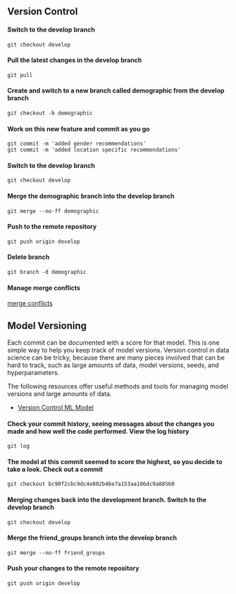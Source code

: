 ## Version Control

#### Switch to the develop branch

`git checkout develop`

#### Pull the latest changes in the develop branch

`git pull`

#### Create and switch to a new branch called demographic from the develop branch

`git checkout -b demographic`

#### Work on this new feature and commit as you go

`git commit -m 'added gender recommendations'`  
`git commit -m 'added location specific recommendations'`

#### Switch to the develop branch

`git checkout develop`

#### Merge the demographic branch into the develop branch

`git merge --no-ff demographic`

#### Push to the remote repository

`git push origin develop`

#### Delete branch

`git branch -d demographic`

####  Manage merge conflicts

[merge conflicts](https://docs.github.com/en/github/collaborating-with-issues-and-pull-requests/about-merge-conflicts)

## Model Versioning

Each commit can be documented with a score for that model. This is one simple way to help you keep track of model versions. Version control in data science can be tricky, because there are many pieces involved that can be hard to track, such as large amounts of data, model versions, seeds, and hyperparameters.

The following resources offer useful methods and tools for managing model versions and large amounts of data. 

-   [Version Control ML Model](https://towardsdatascience.com/version-control-ml-model-4adb2db5f87c)

#### Check your commit history, seeing messages about the changes you made and how well the code performed. View the log history

`git log`

#### The model at this commit seemed to score the highest, so you decide to take a look. Check out a commit

`git checkout bc90f2cbc9dc4e802b46e7a153aa106dc9a88560`

#### Merging  changes back into the development branch. Switch to the develop branch

`git checkout develop`

#### Merge the friend_groups branch into the develop branch

`git merge --no-ff friend_groups`

#### Push your changes to the remote repository

`git push origin develop`

